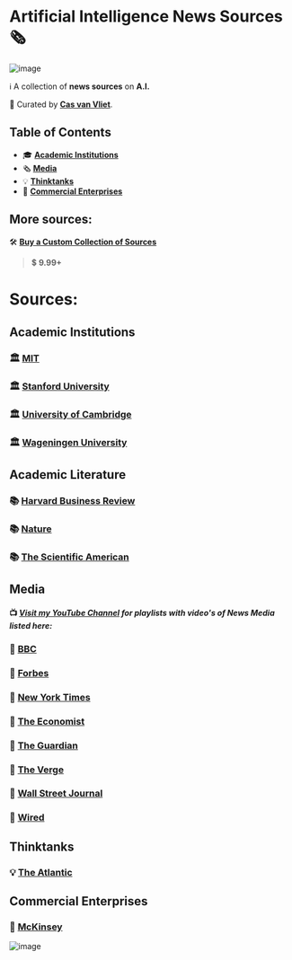 # Artificial Intelligence News Sources 🗞️

![image](https://github.com/cas-van-vliet/cas-van-vliet/assets/146363448/12512d42-e0e2-452a-9d4b-ce683b1cc906)

ℹ️ A collection of **news sources** on **A.I.**

👀 Curated by [**Cas van Vliet**](https://casvanvliet.substack.com).

## Table of Contents

- 🎓 **[Academic Institutions](#academic-institutions)**
- 🗞️ **[Media](#media)**
- 💡 **[Thinktanks](#thinktanks)**
- 💸 **[Commercial Enterprises](#commercial-enterprises)**

## More sources:

🛠️ **[Buy a Custom Collection of Sources](mailto:workcommunication@duck.com)**
> 💲 **9.99+**

# Sources:

## Academic Institutions

### 🏛️ [MIT](https://news.mit.edu/topic/artificial-intelligence2)

### 🏛️ [Stanford University](https://hai.stanford.edu/)

### 🏛️ [University of Cambridge](https://www.cam.ac.uk/topics/artificial-intelligence)

### 🏛️ [Wageningen University](https://www.wur.nl/nl/themas/kunstmatige-intelligentie.htm)

## Academic Literature

### 📚 [Harvard Business Review](https://hbr.org/topic/subject/ai-and-machine-learning)

### 📚 [Nature](https://www.nature.com/search?q=artificial+intelligence&journal=)

### 📚 [The Scientific American](https://www.scientificamerican.com/artificial-intelligence/)

## Media

#### 📺 _[Visit my YouTube Channel](https://www.youtube.com/@promptfast/playlists) for playlists with video's of News Media listed here:_

### 📰 [BBC](https://www.bbc.co.uk/news/topics/ce1qrvleleqt)

### 📰 [Forbes](https://www.forbes.com/ai/)

### 📰 [New York Times](https://www.nytimes.com/spotlight/artificial-intelligence)

### 📰 [The Economist](https://www.economist.com/artificial-intelligence)

### 📰 [The Guardian](https://www.theguardian.com/technology/artificialintelligenceai)

### 📰 [The Verge](https://www.theverge.com/ai-artificial-intelligence)

### 📰 [Wall Street Journal](https://www.wsj.com/tech/ai)

### 📰 [Wired](https://www.wired.com/tag/artificial-intelligence/)

## Thinktanks

### 💡 [The Atlantic](https://www.theatlantic.com/category/ai-artificial-intelligence/)

## Commercial Enterprises 

### 💸 [McKinsey](https://www.mckinsey.com/capabilities/quantumblack/our-insights) 

![image](https://github.com/cas-van-vliet/chatgpt-prompts/assets/146363448/19f7dc8e-23c1-4160-b6d8-304ab0aaaa5f)
